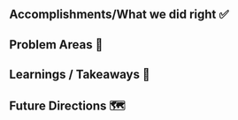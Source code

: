 
## Accomplishments/What we did right ✅


## Problem Areas 🧐

 
## Learnings / Takeaways 💪


## Future Directions 🗺
